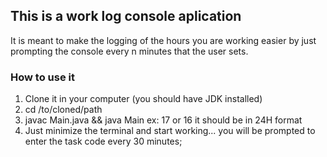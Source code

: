 ## This is a work log console aplication 
It is meant to make the logging of the hours you are working easier by just prompting the console every n minutes that the user sets.

### How to use it
1. Clone it in your computer (you should have JDK installed)
2. cd /to/cloned/path
3. javac Main.java && java Main <hour you want to finish working> ex: 17 or 16 it should be in 24H format
4. Just minimize the terminal and start working... you will be prompted to enter the task code every 30 minutes;
